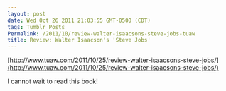 ```yaml
---
layout: post
date: Wed Oct 26 2011 21:03:55 GMT-0500 (CDT)
tags: Tumblr Posts
Permalink: /2011/10/review-walter-isaacsons-steve-jobs-tuaw
title: Review: Walter Isaacson's 'Steve Jobs'
---
```


[http://www.tuaw.com/2011/10/25/review-walter-isaacsons-steve-jobs/](http://www.tuaw.com/2011/10/25/review-walter-isaacsons-steve-jobs/)

I cannot wait to read this book!

